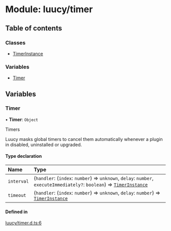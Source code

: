 # Module: luucy/timer

## Table of contents

### Classes

- [TimerInstance](../classes/luucy_timer.TimerInstance.md)

### Variables

- [Timer](luucy_timer.md#timer)

## Variables

### Timer

• **Timer**: `Object`

Timers

Luucy masks global timers to cancel them automatically whenever a plugin in disabled, uninstalled or upgraded.

#### Type declaration

| Name | Type |
| :------ | :------ |
| `interval` | (`handler`: (`index`: `number`) => `unknown`, `delay`: `number`, `executeImmediately?`: `boolean`) => [`TimerInstance`](../classes/luucy_timer.TimerInstance.md) |
| `timeout` | (`handler`: (`index`: `number`) => `unknown`, `delay`: `number`) => [`TimerInstance`](../classes/luucy_timer.TimerInstance.md) |

#### Defined in

[luucy/timer.d.ts:6](https://github.com/luucyadmin/luucy-types/blob/5fee54b/luucy/timer.d.ts#L6)
